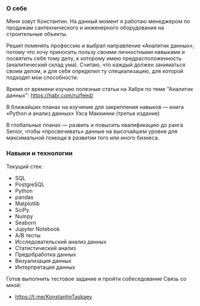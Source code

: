 ### О себе

Меня зовут Константин. На данный момент я работаю менеджером по продажам сантехнического и инженерного оборудования на строительные объекты. 

Решил поменять профессию и выбрал направление «Аналитик данных», потому что хочу приносить пользу своими личностными навыками и посвятить себя тому делу, к которому имею предрасположенность (аналитический склад ума). Считаю, что каждый должен заниматься своим делом, и для себя определил ту специализацию, для которой подходят мои способности.

Время от времени изучаю полезные статьи на Хабре по теме "Аналитик данных":
https://habr.com/ru/feed/

В ближайших планах на изучение для закрепления навыков — книга «Python и анализ данных» Уэса Маккинни (третье издание)

В глобальных планах — развить и повысить квалификацию до ранга Senior, чтобы «просвечивать» данные на высочайшем уровне для максимальной помощи в развитии того или иного бизнеса.

### Навыки и технологии

Текущий стек:
- SQL
- PostgreSQL
- Python
- pandas
- Matplotlib
- SciPy
- Numpy
- Seaborn
- Jupyter Notebook
- A/B тесты
- Исследовательский анализ данных
- Статистический анализ
- Предобработка данных
- Визуализация данных
- Интерпретация данных
  
Готов выполнить тестовое задание и пройти собеседование
Связь со мной:
- https://t.me/KonstantinTaskaev
